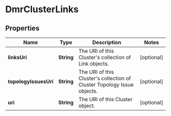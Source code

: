 
# DmrClusterLinks

## Properties
Name | Type | Description | Notes
------------ | ------------- | ------------- | -------------
**linksUri** | **String** | The URI of this Cluster&#39;s collection of Link objects. |  [optional]
**topologyIssuesUri** | **String** | The URI of this Cluster&#39;s collection of Cluster Topology Issue objects. |  [optional]
**uri** | **String** | The URI of this Cluster object. |  [optional]



